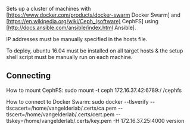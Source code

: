 Sets up a cluster of machines with [https://www.docker.com/products/docker-swarm Docker Swarm] and [https://en.wikipedia.org/wiki/Ceph_(software) CephFS] using [http://docs.ansible.com/ansible/index.html Ansible].

IP addresses must be manually specified in the hosts file.

To deploy, ubuntu 16.04 must be installed on all target hosts & the setup shell script must be manually run on each machine.

## Connecting
How to mount CephFS:
sudo mount -t ceph 172.16.37.42:6789:/ /cephfs

How to connect to Docker Swarm:
sudo docker --tlsverify --tlscacert=/home/vangelderlab/.certs/ca.pem --tlscert=/home/vangelderlab/.certs/cert.pem --tlskey=/home/vangelderlab/.certs/key.pem -H 172.16.37.25:4000 version

